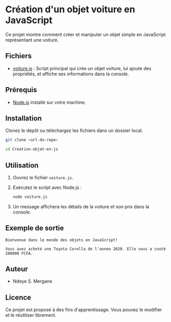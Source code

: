 # Création d'un objet voiture en JavaScript

Ce projet montre comment créer et manipuler un objet simple en JavaScript représentant une voiture.

## Fichiers

- [voiture.js](voiture.js) : Script principal qui crée un objet voiture, lui ajoute des propriétés, et affiche ses informations dans la console.

## Prérequis

- [Node.js](https://nodejs.org/) installé sur votre machine.

## Installation

Clonez le dépôt ou téléchargez les fichiers dans un dossier local.

```sh
git clone <url-du-repo>
```
```sh
cd Creation-objet-en-js
```

## Utilisation

1. Ouvrez le fichier `voiture.js`.
2. Exécutez le script avec Node.js :

   ```sh
   node voiture.js
   ```

3. Un message affichera les détails de la voiture et son prix dans la console.

## Exemple de sortie

```
Bienvenue dans le monde des objets en JavaScript!

Vous avez acheté une Toyota Corolla de l'annee 2020. Elle vous a couté 200000 FCFA.
```

## Auteur

- Ndeye S. Mergane

## Licence

Ce projet est proposé à des fins d'apprentissage. Vous pouvez le modifier et le réutiliser librement.